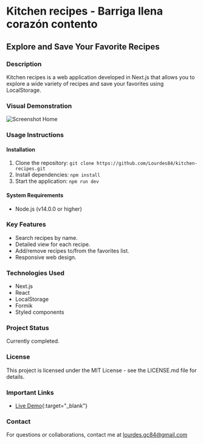 # Kitchen recipes - Barriga llena corazón contento

## Explore and Save Your Favorite Recipes

### Description

Kitchen recipes is a web application developed in Next.js that allows you to explore a wide variety of recipes and save your favorites using LocalStorage.

### Visual Demonstration

![Screenshot Home](/images/screencapture-kitchen.png)

### Usage Instructions

#### Installation

1. Clone the repository: `git clone https://github.com/Lourdes84/kitchen-recipes.git`
2. Install dependencies: `npm install`
3. Start the application: `npm run dev`

#### System Requirements

- Node.js (v14.0.0 or higher)

### Key Features

- Search recipes by name.
- Detailed view for each recipe.
- Add/remove recipes to/from the favorites list.
- Responsive web design.

### Technologies Used

- Next.js
- React
- LocalStorage
- Formik
- Styled components

### Project Status

Currently completed.

### License
This project is licensed under the MIT License - see the LICENSE.md file for details.

### Important Links

- [Live Demo](https://kitchen-recipes.netlify.app/){:target="_blank"}

### Contact

For questions or collaborations, contact me at lourdes.gc84@gmail.com
